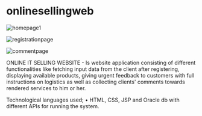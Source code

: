 # onlinesellingweb

![homepage1](https://user-images.githubusercontent.com/52234785/81472942-f5865480-9203-11ea-8e73-e3619b7b5eed.PNG)

![registrationpage](https://user-images.githubusercontent.com/52234785/81473212-96c1da80-9205-11ea-8ead-d90789d20aa7.PNG)

![commentpage](https://user-images.githubusercontent.com/52234785/81473063-d76d2400-9204-11ea-8e52-743a9259aa9e.PNG)



ONLINE IT SELLING WEBSITE - Is website application consisting of different functionalities like fetching input data from the client after registering, displaying available products, giving urgent feedback to customers with full instructions on logistics as well as collecting clients' comments towards rendered services to him or her.

Technological languages used;
•	HTML, CSS, JSP and Oracle db with different APIs for running the system.


